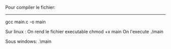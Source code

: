 Pour compiler le fichier:
_________________________
gcc main.c -o main

Sur linux :
    On rend le fichier executable
        chmod +x main
    On l'execute
        ./main

Sous windows:
    .\main